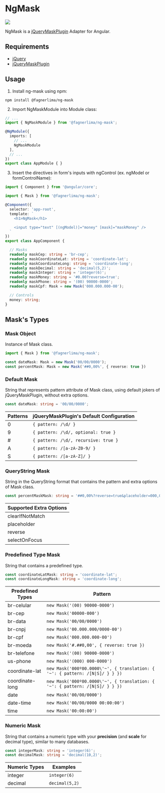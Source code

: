# NgMask

[![](https://img.shields.io/badge/npm-v2.1.0--beta.2-brightgreen.svg)](https://www.npmjs.com/package/@fagnerlima/ng-mask)

NgMask is a [jQueryMaskPlugin](https://github.com/igorescobar/jQuery-Mask-Plugin) Adapter for Angular.

## Requirements

* [jQuery](https://www.npmjs.com/package/jquery)
* [jQueryMaskPlugin](https://www.npmjs.com/package/jquery-mask-plugin)

## Usage

1. Install ng-mask using npm:

```
npm install @fagnerlima/ng-mask
```

2. Import NgMaskModule into Module class:

```typescript
// ...
import { NgMaskModule } from '@fagnerlima/ng-mask';

@NgModule({
  imports: [
    // ...
    NgMaskModule
  ],
  // ...
})
export class AppModule { }
```

3. Insert the directives in form's inputs with ngControl (ex. ngModel or formControlName):

```typescript
import { Component } from '@angular/core';

import { Mask } from '@fagnerlima/ng-mask';

@Component({
  selector: 'app-root',
  template: `
    <h1>NgMask</h1>

    <input type="text" [(ngModel)]="money" [mask]="maskMoney" />
  `
})
export class AppComponent {

  // Masks
  readonly maskCep: string = 'br-cep';
  readonly maskCoordinateLat: string = 'coordinate-lat';
  readonly maskCoordinateLong: string = 'coordinate-long';
  readonly maskDecimal: string = 'decimal(5,2)';
  readonly maskInteger: string = 'integer(6)';
  readonly maskMoney: string = '#0.00?reverse=true';
  readonly maskPhone: string = '(00) 90000-0000';
  readonly maskCpf: Mask = new Mask('000.000.000-00');

  // Controls
  money: string;
}
```

## Mask's Types

### Mask Object

Instance of Mask class.

```typescript
import { Mask } from '@fagnerlima/ng-mask';

const dateMask: Mask = new Mask('00/00/0000');
const percentMask: Mask = new Mask('##0,00%', { reverse: true })
```

### Default Mask

String that represents pattern attribute of Mask class, using default jokers of jQueryMaskPlugin, without extra options.

```typescript
const dateMask: string = '00/00/0000';
```

| Patterns | jQueryMaskPlugin's Default Configuration |
|-|-|
| 0 | ``` { pattern: /\d/ } ``` |
| 9 | ``` { pattern: /\d/, optional: true } ``` |
| # | ``` { pattern: /\d/, recursive: true } ``` |
| A | ``` { pattern: /[a-zA-Z0-9/ } ``` |
| S | ``` { pattern: /[a-zA-Z]/ } ``` |

### QueryString Mask

String in the QueryString format that contains the pattern and extra options of Mask class.

```typescript
const percentMaskMask: string = '##0,00%?reverse=true&placeholder=000,00%';
```

| Supported Extra Options |
|-|
| clearIfNotMatch |
| placeholder |
| reverse |
| selectOnFocus |

### Predefined Type Mask

String that contains a predefined type.

```typescript
const coordinateLatMask: string = 'coordinate-lat';
const coordinateLongMask: string = 'coordinate-long';
```

| Predefined Types | Pattern |
|-|-|
| br-celular | ` new Mask('(00) 90000-0000') ` |
| br-cep | ` new Mask('00000-000') ` |
| br-data | ` new Mask('00/00/0000') ` |
| br-cnpj | ` new Mask('00.000.000/0000-00') ` |
| br-cpf | ` new Mask('000.000.000-00') ` |
| br-moeda | ` new Mask('#.##0,00', { reverse: true }) ` |
| br-telefone | ` new Mask('(00) 90000-0000') ` |
| us-phone | ` new Mask('(000) 000-0000') ` |
| coordinate-lat | ` new Mask('000º00.0000\'~', { translation: { '~': { pattern: /[N\|S]/ } } }) ` |
| coordinate-long | ` new Mask('000º00.0000\'~', { translation: { '~': { pattern: /[N\|S]/ } } }) ` |
| date | ` new Mask('00/00/0000') ` |
| date-time | ` new Mask('00/00/0000 00:00:00') ` |
| time | ` new Mask('00:00:00') ` |

### Numeric Mask

String that contains a numeric type with your **precision** (and **scale** for decimal type), similar to many databases.

```typescript
const integerMask: string = 'integer(6)';
const decimalMask: string = 'decimal(10,2)';
```

| Numeric Types | Examples |
|-|-|
| integer | ` integer(6) ` |
| decimal | ` decimal(5,2) ` |
